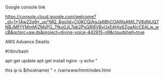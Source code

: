 


Google console link


https://console.cloud.google.com/welcome?_gl=1*14w22q8*_up*MQ..&gclid=Cj0KCQiAgJa6BhCOARIsAMiL7V8dNUQ7NBJMFfYMmMjZMsPG_7fku0JL7qb2PsQ8l8VBxUxEAHjs6ZgaAlcCEALw_wcB&gclsrc=aw.ds&project=divine-voice-442915-n9&cloudshell=true

AWS Advance Deatils

#!/bin/bash

apt-get update apt-get install nginx -y echo "

this ip is $(hostname)
" > /var/www/html/index.html
